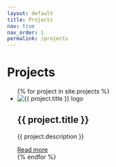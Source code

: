 ```yaml
---
layout: default
title: Projects
nav: true
nav_order: 1
permalink: /projects
---
```


# Projects

<ul class="grid grid-cols-1 md:grid-cols-2 lg:grid-cols-3 gap-6 mt-4">
  {% for project in site.projects %}
  <li class="bg-white shadow-md rounded-lg overflow-hidden">
    <div class="p-6">
      <img src="{{ site.baseurl }}{{ project.img }}" alt="{{ project.title }} logo" class="mx-auto h-64 max-w-[400px] object-contain bg-white p-4" />
      <h2 class="text-xl font-semibold mb-2">{{ project.title }}</h2>
      <p class="text-gray-700">{{ project.description }}</p>
      <a href="{{ site.baseurl }}{{ project.url }}" class="text-blue-500 hover:underline mt-4 inline-block">Read more</a>
    </div>
  </li>
  {% endfor %}
</ul>
